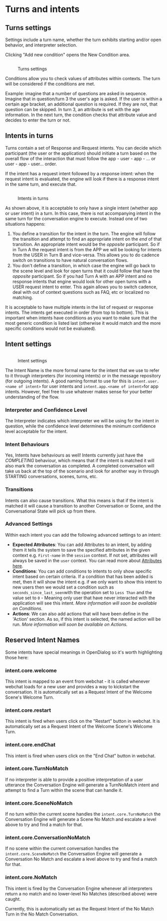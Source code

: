# Turns and intents

## Turns settings

Settings include a turn name, whether the turn exhibits starting and/or open behavior, and interpreter selection.&#x20;

Clicking "Add new condition" opens the New Condition area.

<figure><img src="../../.gitbook/assets/2023-05-18_15-25-33.png" alt=""><figcaption><p>Turns settings</p></figcaption></figure>

Conditions allow you to check values of attributes within contexts. The turn will be considered if the conditions are met.&#x20;

Example: imagine that a number of questions are asked in sequence. Imagine that in question/turn 3 the user's age is asked. If the user is within a certain age bracket, an additional question is required. If they are not, that question can be skipped. In turn 3, an attribute is set with the age information. In the next turn, the condition checks that attribute value and decides to enter the turn or not. &#x20;

## Intents in turns

Turns contain a set of Response and Request intents. You can decide which participant (the user or the application) should initiate a turn based on the overall flow of the interaction that must follow the app - user - app - ... or user - app - user... order.&#x20;

If the intent has a request intent followed by a response intent: when the request intent is evaluated, the engine will look if there is a response intent in the same turn, and execute that.&#x20;

<figure><img src="../../.gitbook/assets/2023-05-18_15-29-56.png" alt=""><figcaption><p>Intents in turns</p></figcaption></figure>

As shown above, it is acceptable to only have a single intent (whether app or user intent) in a turn. In this case, there is not accompanying intent in the same turn for the conversation engine to execute. Instead one of two situations happens:&#x20;

1. You define a transition for the intent in the turn. The engine will follow the transition and attempt to find an appropriate intent on the _end_ of that transition. An appropriate intent would be the _opposite_ participant. So if in Turn A the request intent is from the APP we will be looking for intents from the USER in Turn B and vice-versa. This allows you to do cadence switch on transitions to have natural conversation flows.&#x20;
2. You don't define a transition, in which case the engine will go back to the scene level and look for open turns that it could follow that have the _opposite_ participant. So if you had Turn A with an APP intent and no response intents that engine would look for other open turns with a USER request intent to enter. This again allows you to switch cadence, deal with out of context questions such as FAQ, etc or localized no matching.&#x20;

It is acceptable to have multiple intents in the list of request or response intents. The intents get executed in order (from top to bottom). This is important when intents have conditions as you want to make sure that the most generic condition is listed last (otherwise it would match and the more specific conditions would not be evaluated).&#x20;

## Intent settings

<figure><img src="../../.gitbook/assets/2023-05-18_15-38-33.png" alt=""><figcaption><p>Intent settings</p></figcaption></figure>

The Intent Name is the more formal name for the intent that we use to refer to it through interpreters (for incoming intents) or in the message repository (for outgoing intents). A good naming format to use for this is `intent.user.<name of intent>` for user intents and `intent.app.<name of intent>`for app intents. However, feel free to use whatever makes sense for your better understanding of the flow.&#x20;

### Interpreter and Confidence Level

The Interpreter indicates which interpreter we will be using for the intent in question, while the confidence level determines the minimum confidence level acceptable for the intent.&#x20;

### Intent Behaviours

Yes, Intents have behaviours as well! Intents currently just have the _COMPLETING_ behaviour, which means that if the intent is matched it will also mark the conversation as completed. A completed conversation will take us back at the top of the scenario and look for another way in through STARTING conversations, scenes, turns, etc.&#x20;

### Transitions

Intents can also cause transitions. What this means is that if the intent is matched it will cause a transition to another Conversation or Scene, and the Conversational State will pick up from there.

### **Advanced Settings**

Within each intent you can add the following advanced settings to an intent:

* **Expected Attributes**: You can add Attributes to an intent, by adding them it tells the system to save the specified attributes in the given context e.g. `First-name` in the `session` context. If not set, attributes will always be saved in the `user` context. You can read more about [Attributes here](broken-reference).
* **Conditions**: You can add conditions to intents to only show specific intent based on certain criteria. If a condition that has been added is met, then it will show the intent e.g. if we only want to show this intent to new users then we would set a condition such as `seconds_since_last_seen`with the operation set to `Less Than` and the value set to `0` - Meaning only user that have never interacted with the application will see this intent. _More information will soon be available on Conditions._
* **Actions**: We can also add actions that will have been define in the 'Action' section. As so, if this intent is selected, the named action will be run. _More information will soon be available on Actions._

## Reserved Intent Names&#x20;

Some intents have special meanings in OpenDialog so it's worth highlighting those here:

### intent.core.welcome

This intent is mapped to an event from webchat - it is called whenever webchat loads for a new user and provides a way to kickstart the conversation. It is automatically set as a Request Intent of the Welcome Scene's Welcome Turn.&#x20;

### intent.core.restart

This intent is fired when users click on the "Restart" button in webchat. It is automatically set as a Request Intent of the Welcome Scene's Welcome Turn.&#x20;

### intent.core.endChat

This intent is fired when users click on the "End Chat" button in webchat.&#x20;

### intent.core.TurnNoMatch

If no interpreter is able to provide a positive interpretation of a user utterance the Conversation Engine will generate a TurnNoMatch intent and attempt to find a Turn within the scene that can handle it.&#x20;

### intent.core.SceneNoMatch

If no turn within the current scene handles the `intent.core.TurnNoMatch` the Conversation Engine will generate a Scene No Match and escalate a level above to try and find a match for that.&#x20;

### intent.core.ConversationNoMatch

If no scene within the current conversation handles the `intent.core.SceneNoMatch` the Conversation Engine will generate a Conversation No Match and escalate a level above to try and find a match for that.&#x20;

### intent.core.NoMatch

This intent is fired by the Conversation Engine whenever all interpreters return a no match and no lower-level No Matches (described above) were caught.&#x20;

Currently, this is automatically set as the Request Intent of the No Match Turn in the No Match Conversation.&#x20;
